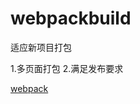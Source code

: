 # webpackbuild

适应新项目打包

1.多页面打包 2.满足发布要求

[webpack](https://www.webpackjs.com/guides/getting-started/)
